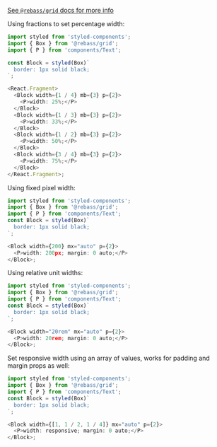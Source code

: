 [See `@rebass/grid` docs for more info](https://www.npmjs.com/package/@rebass/grid#box)

Using fractions to set percentage width:

```js
import styled from 'styled-components';
import { Box } from '@rebass/grid';
import { P } from 'components/Text';

const Block = styled(Box)`
  border: 1px solid black;
`;

<React.Fragment>
  <Block width={1 / 4} mb={3} p={2}>
    <P>width: 25%;</P>
  </Block>
  <Block width={1 / 3} mb={3} p={2}>
    <P>width: 33%;</P>
  </Block>
  <Block width={1 / 2} mb={3} p={2}>
    <P>width: 50%;</P>
  </Block>
  <Block width={3 / 4} mb={3} p={2}>
    <P>width: 75%;</P>
  </Block>
</React.Fragment>;
```

Using fixed pixel width:

```js
import styled from 'styled-components';
import { Box } from '@rebass/grid';
import { P } from 'components/Text';
const Block = styled(Box)`
  border: 1px solid black;
`;

<Block width={200} mx="auto" p={2}>
  <P>width: 200px; margin: 0 auto;</P>
</Block>;
```

Using relative unit widths:

```js
import styled from 'styled-components';
import { Box } from '@rebass/grid';
import { P } from 'components/Text';
const Block = styled(Box)`
  border: 1px solid black;
`;

<Block width="20rem" mx="auto" p={2}>
  <P>width: 20rem; margin: 0 auto;</P>
</Block>;
```

Set responsive width using an array of values, works for padding and margin props as well:

```js
import styled from 'styled-components';
import { Box } from '@rebass/grid';
import { P } from 'components/Text';
const Block = styled(Box)`
  border: 1px solid black;
`;

<Block width={[1, 1 / 2, 1 / 4]} mx="auto" p={2}>
  <P>width: responsive; margin: 0 auto;</P>
</Block>;
```
